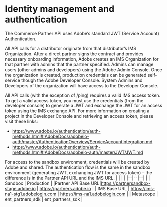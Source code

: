 # Identity management and authentication
The Commerce Partner API uses Adobe’s standard JWT (Service Account) Authentication.

All API calls for a distributor originate from that distributor’s IMS Organization. After a direct partner signs the contract and provides necessary onboarding information, Adobe creates an IMS Organization for that partner with admins that the partner specified. Admins can manage users (other admins and developers) using the Adobe Admin Console. Once the organization is created, production credentials can be generated self-service though the Adobe Developer Console. System Admins and Developers of the organization will have access to the Developer Console.

All API calls (with the exception of /ping) requires a valid IMS access token. To get a valid access token, you must use the credentials (from the developer console) to generate a JWT and exchange the JWT for an access token using the IMS exchange API. For more information on creating a project in the Developer Console and retrieving an access token, please visit these links:

* https://www.adobe.io/authentication/auth-methods.html#!AdobeDocs/adobeio-auth/master/AuthenticationOverview/ServiceAccountIntegration.md 
* https://www.adobe.io/authentication/auth-methods.html#!AdobeDocs/adobeio-auth/master/JWT/JWT.md 

For access to the sandbox environment, credentials will be created by Adobe and shared. The authentication flow is the same in the sandbox environment (generating JWT, exchanging JWT for access token) – the difference is in the Partner API URL and the IMS URL.
| | | | 
|--|--|--|
|  | Sandbox |	Production |
|Partner API Base URL|https://partnersandbox-stage.adobe.io | https://partners.adobe.io | 
| IMS Base URL | https://ims-na1-stg1.adobelogin.com | https://ims-na1.adobelogin.com | 
| Metascope | ent_partners_sdk | ent_partners_sdk |

